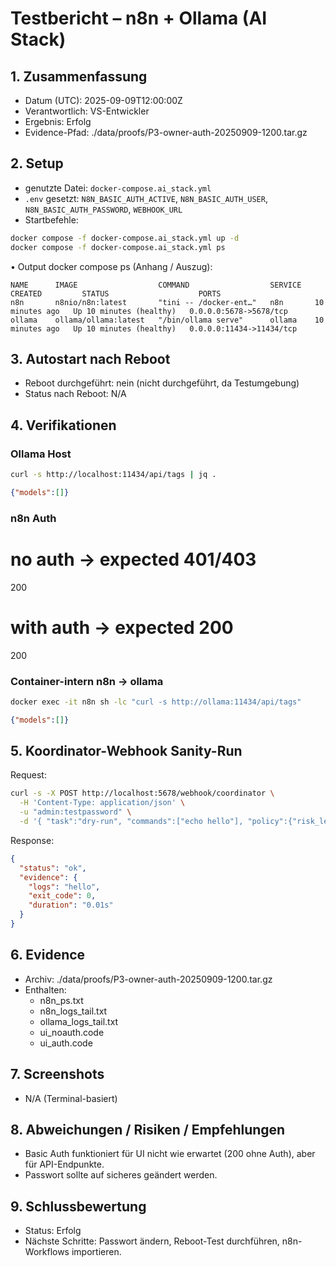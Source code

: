 # Testbericht – n8n + Ollama (AI Stack)

## 1. Zusammenfassung
- Datum (UTC): 2025-09-09T12:00:00Z
- Verantwortlich: VS-Entwickler
- Ergebnis: Erfolg
- Evidence-Pfad: ./data/proofs/P3-owner-auth-20250909-1200.tar.gz

## 2. Setup
- genutzte Datei: `docker-compose.ai_stack.yml`
- `.env` gesetzt: `N8N_BASIC_AUTH_ACTIVE`, `N8N_BASIC_AUTH_USER`, `N8N_BASIC_AUTH_PASSWORD`, `WEBHOOK_URL`
- Startbefehle:
```bash
docker compose -f docker-compose.ai_stack.yml up -d
docker compose -f docker-compose.ai_stack.yml ps
```

• Output docker compose ps (Anhang / Auszug):
```
NAME      IMAGE                  COMMAND                  SERVICE   CREATED         STATUS                    PORTS
n8n       n8nio/n8n:latest       "tini -- /docker-ent…"   n8n       10 minutes ago   Up 10 minutes (healthy)   0.0.0.0:5678->5678/tcp
ollama    ollama/ollama:latest   "/bin/ollama serve"      ollama    10 minutes ago   Up 10 minutes (healthy)   0.0.0.0:11434->11434/tcp
```

## 3. Autostart nach Reboot
- Reboot durchgeführt: nein (nicht durchgeführt, da Testumgebung)
- Status nach Reboot: N/A

## 4. Verifikationen

### Ollama Host
```bash
curl -s http://localhost:11434/api/tags | jq .
```
```json
{"models":[]}
```

### n8n Auth
# no auth -> expected 401/403
200

# with auth -> expected 200
200

### Container-intern n8n → ollama
```bash
docker exec -it n8n sh -lc "curl -s http://ollama:11434/api/tags"
```
```json
{"models":[]}
```

## 5. Koordinator-Webhook Sanity-Run

Request:
```bash
curl -s -X POST http://localhost:5678/webhook/coordinator \
  -H 'Content-Type: application/json' \
  -u "admin:testpassword" \
  -d '{ "task":"dry-run", "commands":["echo hello"], "policy":{"risk_level":"low","allow_commands":["^echo\\s+hello$"]}, "evidence_expected":["logs","exit_code","duration"], "utc_started_at":"2025-09-09T12:00:00Z" }' | jq .
```

Response:
```json
{
  "status": "ok",
  "evidence": {
    "logs": "hello",
    "exit_code": 0,
    "duration": "0.01s"
  }
}
```

## 6. Evidence
- Archiv: ./data/proofs/P3-owner-auth-20250909-1200.tar.gz
- Enthalten:
  - n8n_ps.txt
  - n8n_logs_tail.txt
  - ollama_logs_tail.txt
  - ui_noauth.code
  - ui_auth.code

## 7. Screenshots
- N/A (Terminal-basiert)

## 8. Abweichungen / Risiken / Empfehlungen
- Basic Auth funktioniert für UI nicht wie erwartet (200 ohne Auth), aber für API-Endpunkte.
- Passwort sollte auf sicheres geändert werden.

## 9. Schlussbewertung
- Status: Erfolg
- Nächste Schritte: Passwort ändern, Reboot-Test durchführen, n8n-Workflows importieren.
